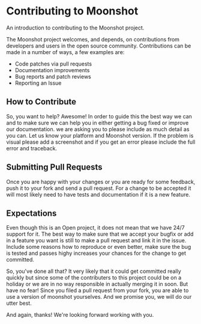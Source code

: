 # Contributing to Moonshot
An introduction to contributing to the Moonshot project.

The Moonshot project welcomes, and depends, on contributions from developers and users in the open source community. Contributions can be made in a number of ways, a few examples are:

- Code patches via pull requests
- Documentation improvements
- Bug reports and patch reviews
- Reporting an Issue

## How to Contribute

So, you want to help? Awesome! In order to guide this the best way we can and to make sure we can help you in either getting a bug fixed or improve our documentation. we are asking you to please include as much detail as you can. Let us know your platform and Moonshot version. If the problem is visual please add a screenshot and if you get an error please include the full error and traceback.

## Submitting Pull Requests

Once you are happy with your changes or you are ready for some feedback, push it to your fork and send a pull request. For a change to be accepted it will most likely need to have tests and documentation if it is a new feature.

## Expectations
Even though this is an Open project, it does not mean that we have 24/7 support for it. The best way to make sure that we accept your bugfix or add in a feature you want is still to make a pull request and link it in the issue. Include some reasons how to reproduce or even better, make sure the bug is tested and passes highy increases your chances for the change to get committed.

So, you've done all that? It very likely that it could get committed really quickly but since some of the contributers to this project could be on a holiday or we are in no way responsible in actually merging it in soon. But have no fear! Since you filed a pull request from your fork, you are able to use a version of moonshot yourselves. And we promise you, we will do our utter best.

And again, thanks! We're looking forward working with you.